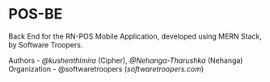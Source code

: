 # POS-BE

Back End for the RN-POS Mobile Application, developed using MERN Stack, by Software Troopers.

Authors - _@kushenthimira_ (Cipher), _@Nehanga-Tharushka_ (Nehanga)
Organization - @softwaretroopers (_softwaretroopers.com_)
